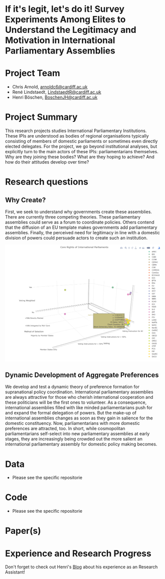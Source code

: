 If it's legit, let's do it! Survey Experiments Among Elites to Understand the Legitimacy and Motivation in International Parliamentary Assemblies
================

# Project Team
* Chris Arnold, arnoldc6@cardiff.ac.uk
* René Lindstaedt, LindstaedtR@cardiff.ac.uk
* Henri Böschen, BoschenJH@cardiff.ac.uk

# Project Summary
This research projects studies International Parliamentary Institutions. These IPIs are understood as bodies of regional organisations typically consisting of members of domestic parliaments or sometimes even directly elected delegates. For the project, we go beyond institutional analyses, but explicitly turn to the main actors of these IPIs: parliamentarians themselves. Why are they joining these bodies? What are they hoping to achieve? And how do their attitudes develop over time?

# Research questions
## Why Create?
First, we seek to understand why governments create these assemblies. There are currently three competing theories. These parliamentary assemblies could serve as a forum to coordinate policies. Others contend that the diffusion of an EU template makes governments add parliamentary assemblies. Finally, the perceived need for legitimacy in line with a domestic division of powers could persuade actors to create such an institution.

![3D_Selection_Voting_Voting](https://github.com/intparlinst/General-Project-Readme/blob/master/3D_Show_off_2.png)


## Dynamic Development of Aggregate Preferences
We develop and test a dynamic theory of preference formation for supranational policy coordination. International parliamentary assemblies are always attractive for those who cherish international cooperation and these politicians will be the first ones to volunteer. As a consequence, international assemblies filled with like minded parliamentarians push for and expand the formal delegation of powers. But the make-up of international assemblies changes as soon as they gain in salience for the domestic constituency. Now, parliamentarians with more domestic preferences are attracted, too. In short, while cosmopolitan parliamentarians self-select into new parliamentary assemblies at early stages, they are increasingly being crowded out the more salient an international parliamentary assembly for domestic policy making becomes.

# Data
- Please see the specific repositorie

# Code
- Please see the specific repositorie

# Paper(s)

# Experience and Research Progress
Don't forget to check out Henri's [Blog](https://medium.com/@boschenhenri) about his experience as an Research Assistant! 



